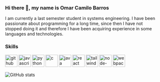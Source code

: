 
### Hi there 👋, my name is Omar Camilo Barros
I am currently a last semester student in systems engineering. I have been passionate about programming for a long time, since then I have not stopped doing it and therefore I have been acquiring experience in some languages and technologies. 

### Skills


[<img src='https://cdn.jsdelivr.net/npm/simple-icons@3.0.1/icons/github.svg' alt='github' height='40'>](https://github.com/CamiloBarros) [<img src='https://cdn.jsdelivr.net/npm/simple-icons@3.0.1/icons/javascript.svg' alt='javascript' height='40'>](https://github.com/CamiloBarros)  [<img src='https://cdn.jsdelivr.net/npm/simple-icons@3.0.1/icons/python.svg' alt='python' height='40'>](https://github.com/CamiloBarros)  [<img src='https://cdn.jsdelivr.net/npm/simple-icons@3.0.1/icons/c.svg' alt='c' height='40'>](https://github.com/CamiloBarros)  [<img src='https://cdn.jsdelivr.net/npm/simple-icons@3.0.1/icons/java.svg' alt='java' height='40'>](https://github.com/CamiloBarros)  [<img src='https://cdn.jsdelivr.net/npm/simple-icons@3.0.1/icons/react.svg' alt='react' height='40'>](https://github.com/CamiloBarros)  [<img src='https://cdn.jsdelivr.net/npm/simple-icons@3.0.1/icons/tailwindcss.svg' alt='tailwindcss' height='40'>](https://github.com/CamiloBarros)  [<img src='https://cdn.jsdelivr.net/npm/simple-icons@3.0.1/icons/node-dot-js.svg' alt='node-dot-js' height='40'>](https://github.com/CamiloBarros)  [<img src='https://cdn.jsdelivr.net/npm/simple-icons@3.0.1/icons/webpack.svg' alt='webpack' height='40'>](https://github.com/CamiloBarros)  

![GitHub stats](https://github-readme-stats.vercel.app/api?username=CamiloBarros&show_icons=true)  
